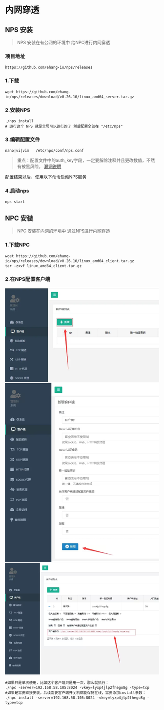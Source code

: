 # 内网穿透

## NPS 安装

> NPS 安装在有公网的环境中 给NPC进行内网穿透

### 项目地址

```
https://github.com/ehang-io/nps/releases
```

### 1.下载

``` shell
wget https://github.com/ehang-io/nps/releases/download/v0.26.10/linux_amd64_server.tar.gz
```

### 2.安装NPS

```shell
./nps install  
# 运行这个 NPS 就是全局可以运行的了 然后配置全部在 "/etc/nps"
```

### 3.编辑配置文件

``` shell
nano|vi|vim   /etc/nps/conf/nps.conf 
```

> 重点：配置文件中的auth_key字段，一定要解除注释并且更改数值，不然有被黑风险。
> [漏洞说明](https://mp.weixin.qq.com/s/PTq01wcV4XJwutbSjHjfvA)

配置结束以后，使用以下命令启动NPS服务

### 4.启动nps

```shell
nps start 
```

## NPC 安装

> NPC 安装在内网的环境中 通过NPS进行内网穿透

### 1.下载NPC

``` shell
wget https://github.com/ehang-io/nps/releases/download/v0.26.10/linux_amd64_client.tar.gz
tar -zxvf linux_amd64_client.tar.gz
```

### 2.在NPS配置客户端

![添加客户端](images/232713551240317.png)
![设置客户端](images/70806353356973.png)
![获取客户端连接方式](images/383345966920329.png)

```shell
#如果只是单次使用，比如这个客户端只是用一次，那么就执行：
./npc -server=192.168.58.105:8024 -vkey=lyxp4jlp2fhego8g -type=tcp
#如果是需要直接安装，后续需要客户端开关机都能保持在线，需要添加install参数：
./npc install -server=192.168.58.105:8024 -vkey=lyxp4jlp2fhego8g -type=tcp
```